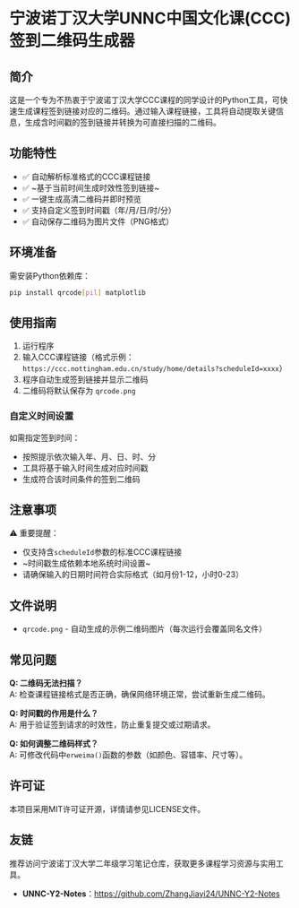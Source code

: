 # 宁波诺丁汉大学UNNC中国文化课(CCC)签到二维码生成器

## 简介
这是一个专为不热衷于宁波诺丁汉大学CCC课程的同学设计的Python工具，可快速生成课程签到链接对应的二维码。通过输入课程链接，工具将自动提取关键信息，生成含时间戳的签到链接并转换为可直接扫描的二维码。

## 功能特性
- ✅ 自动解析标准格式的CCC课程链接
- ✅ ~基于当前时间生成时效性签到链接~
- ✅ 一键生成高清二维码并即时预览
- ✅ 支持自定义签到时间戳（年/月/日/时/分）
- ✅ 自动保存二维码为图片文件（PNG格式）

## 环境准备
需安装Python依赖库：
```bash
pip install qrcode[pil] matplotlib
```

## 使用指南
1. 运行程序
2. 输入CCC课程链接（格式示例：`https://ccc.nottingham.edu.cn/study/home/details?scheduleId=xxxx`）
3. 程序自动生成签到链接并显示二维码
4. 二维码将默认保存为 `qrcode.png`

### 自定义时间设置
如需指定签到时间：
- 按照提示依次输入年、月、日、时、分
- 工具将基于输入时间生成对应时间戳
- 生成符合该时间条件的签到二维码

## 注意事项
⚠️ 重要提醒：
- 仅支持含`scheduleId`参数的标准CCC课程链接
- ~时间戳生成依赖本地系统时间设置~
- 请确保输入的日期时间符合实际格式（如月份1-12，小时0-23）

## 文件说明
- `qrcode.png` - 自动生成的示例二维码图片（每次运行会覆盖同名文件）

## 常见问题
**Q: 二维码无法扫描？**  
A: 检查课程链接格式是否正确，确保网络环境正常，尝试重新生成二维码。

**Q: 时间戳的作用是什么？**  
A: 用于验证签到请求的时效性，防止重复提交或过期请求。

**Q: 如何调整二维码样式？**  
A: 可修改代码中`erweima()`函数的参数（如颜色、容错率、尺寸等）。

## 许可证
本项目采用MIT许可证开源，详情请参见LICENSE文件。

## 友链
推荐访问宁波诺丁汉大学二年级学习笔记仓库，获取更多课程学习资源与实用工具。
- **UNNC-Y2-Notes**：https://github.com/ZhangJiayi24/UNNC-Y2-Notes
